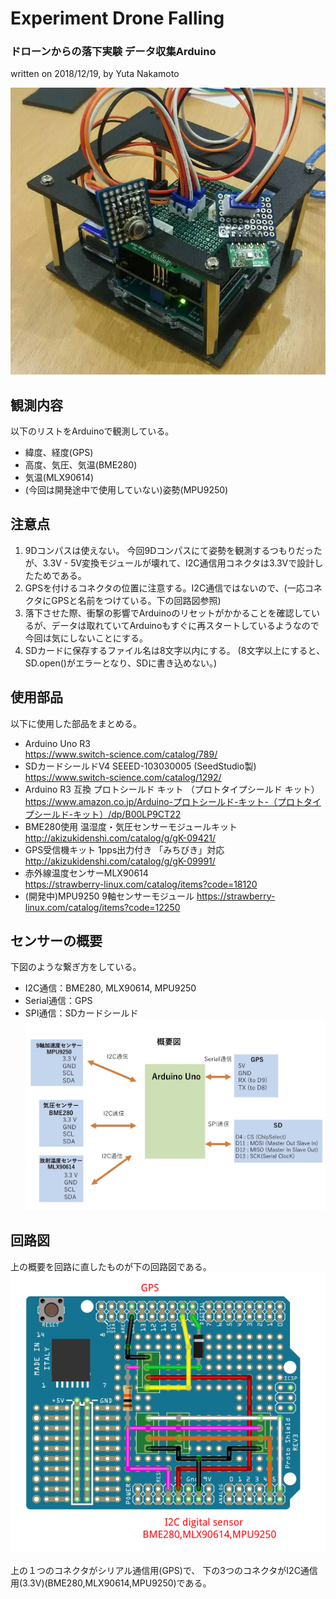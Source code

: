 # Experiment Drone Falling
### ドローンからの落下実験 データ収集Arduino
written on 2018/12/19, by Yuta Nakamoto

![body_arduino](img/body_arduino2.jpg)

## 観測内容
以下のリストをArduinoで観測している。
- 緯度、経度(GPS)
- 高度、気圧、気温(BME280)
- 気温(MLX90614)
- (今回は開発途中で使用していない)姿勢(MPU9250)

## 注意点
1. 9Dコンパスは使えない。
今回9Dコンパスにて姿勢を観測するつもりだったが、3.3V - 5V変換モジュールが壊れて、I2C通信用コネクタは3.3Vで設計したためである。
1. GPSを付けるコネクタの位置に注意する。I2C通信ではないので、(一応コネクタにGPSと名前をつけている。下の回路図参照)
1. 落下させた際、衝撃の影響でArduinoのリセットがかかることを確認しているが、データは取れていてArduinoもすぐに再スタートしているようなので今回は気にしないことにする。
1. SDカードに保存するファイル名は8文字以内にする。
(8文字以上にすると、SD.open()がエラーとなり、SDに書き込めない。)

## 使用部品
以下に使用した部品をまとめる。
- Arduino Uno R3  
https://www.switch-science.com/catalog/789/
- SDカードシールドV4 SEEED-103030005 (SeedStudio製)  
https://www.switch-science.com/catalog/1292/
- Arduino R3 互換 プロトシールド キット （プロトタイプシールド キット）  
https://www.amazon.co.jp/Arduino-プロトシールド-キット-（プロトタイプシールド-キット）/dp/B00LP9CT22
- BME280使用 温湿度・気圧センサーモジュールキット
http://akizukidenshi.com/catalog/g/gK-09421/
- GPS受信機キット 1pps出力付き 「みちびき」対応  
http://akizukidenshi.com/catalog/g/gK-09991/
- 赤外線温度センサーMLX90614  
https://strawberry-linux.com/catalog/items?code=18120
- (開発中)MPU9250 9軸センサーモジュール
https://strawberry-linux.com/catalog/items?code=12250

## センサーの概要
下図のような繋ぎ方をしている。
- I2C通信：BME280, MLX90614, MPU9250
- Serial通信：GPS
- SPI通信：SDカードシールド
![outline_arduino](img/outline_arduino.jpg)

## 回路図
上の概要を回路に直したものが下の回路図である。
![circuit](img/circuit_arduino_shield.png)

上の１つのコネクタがシリアル通信用(GPS)で、
下の3つのコネクタがI2C通信用(3.3V)(BME280,MLX90614,MPU9250)である。
